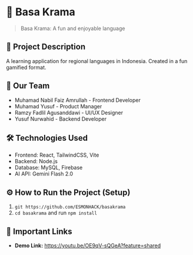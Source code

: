 # 🚀 Basa Krama

> Basa Krama: A fun and enjoyable language

## 📝 Project Description
A learning application for regional languages in Indonesia. Created in a fun gamified format.

## 👥 Our Team
- Muhamad Nabil Faiz Amrullah - Frontend Developer
- Muhamad Yusuf - Product Manager
- Ramzy Fadlil Agusanddawi - UI/UX Designer
- Yusuf Nurwahid - Backend Developer

## 🛠️ Technologies Used
- Frontend: React, TailwindCSS, Vite
- Backend: Node.js
- Database: MySQL, Firebase
- AI API: Gemini Flash 2.0

## ⚙️ How to Run the Project (Setup)
1. `git https://github.com/ESMONHACK/basakrama`
2. `cd basakrama` and run `npm install`

## 🔗 Important Links
- **Demo Link:** https://youtu.be/OE9qV-sQGeA?feature=shared
